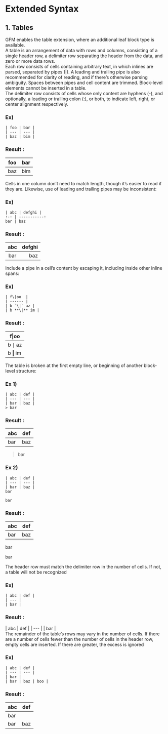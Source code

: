 # Extended Syntax  
## 1. Tables  
  GFM enables the table extension, where an additional leaf block type is available.  
  A table is an arrangement of data with rows and columns, consisting of a single header row, a delimiter row separating the header from the data, and zero or more data rows.  
  Each row consists of cells containing arbitrary text, in which inlines are parsed, separated by pipes (|). A leading and trailing pipe is also recommended for clarity of reading, and if there’s otherwise parsing ambiguity. Spaces between pipes and cell content are trimmed. Block-level elements cannot be inserted in a table.  
  The delimiter row consists of cells whose only content are hyphens (-), and optionally, a leading or trailing colon (:), or both, to indicate left, right, or center alignment respectively.  
### Ex)  
```
| foo | bar |
| --- | --- |
| baz | bim |
```  
### Result :  
| foo | bar |
| --- | --- |
| baz | bim |  

  Cells in one column don’t need to match length, though it’s easier to read if they are. Likewise, use of leading and trailing pipes may be inconsistent:  
### Ex)  
```
| abc | defghi |
:-: | -----------:
bar | baz
```  
### Result  :  
| abc | defghi |
:-: | -----------:
bar | baz  

  Include a pipe in a cell’s content by escaping it, including inside other inline spans:  
### Ex)  
```
| f\|oo  |
| ------ |
| b `\|` az |
| b **\|** im |
```  
### Result :  
| f\|oo  |
| ------ |
| b `\|` az |
| b **\|** im |  

  The table is broken at the first empty line, or beginning of another block-level structure:  
### Ex 1)  
```
| abc | def |
| --- | --- |
| bar | baz |
> bar
```  
### Result :  
| abc | def |
| --- | --- |
| bar | baz |
> bar  
### Ex 2)  
```
| abc | def |
| --- | --- |
| bar | baz |
bar

bar  
```  
### Result :  
| abc | def |
| --- | --- |
| bar | baz |
bar

bar  

  The header row must match the delimiter row in the number of cells. If not, a table will not be recognized  
### Ex)  
```
| abc | def |
| --- |
| bar |
```  
### Result :  
| abc | def |
| --- |
| bar |  
  The remainder of the table’s rows may vary in the number of cells. If there are a number of cells fewer than the number of cells in the header row, empty cells are inserted. If there are greater, the excess is ignored  
### Ex)  
```
| abc | def |
| --- | --- |
| bar |
| bar | baz | boo |
```  
### Result :  
| abc | def |
| --- | --- |
| bar |
| bar | baz | boo |  

